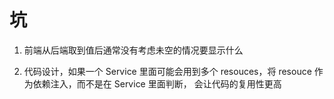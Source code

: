 # 坑

1. 前端从后端取到值后通常没有考虑未空的情况要显示什么

2. 代码设计，如果一个 Service 里面可能会用到多个 resouces，将 resouce 作为依赖注入，而不是在 Service 里面判断，
会让代码的复用性更高
